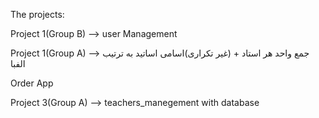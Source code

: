 The projects: 

Project 1(Group B) --> user Management

Project 1(Group A) --> جمع واحد هر استاد + (غیر تکراری)اسامی اساتید به ترتیب الفبا

Order App

Project 3(Group A) --> teachers_manegement with database